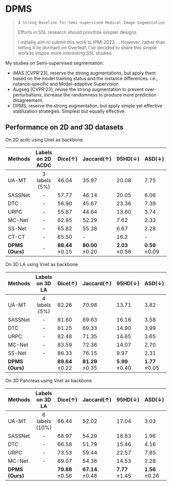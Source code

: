 # DPMS
> `A Strong Baseline for Semi-supervised Medical Image Segmentation`
> 
> Efforts in SSL research should prioritize simpler designs.
>
> I initialliy aim to submit this work to IPMI 2023 ... However, rather than letting it lie dormant on Overleaf, I've decided to share this simple work to inspire more interesting SSL studies.


My studies on Semi-supervised segmentation:
- iMAS [CVPR'23], reserve the strong augmentations, but apply them based on the model training status and the instance differences. i.e., nstance-specific and Model-adaptive Supervision
- Augseg [CVPR'23], revise the strong augmentation to prevent over-perturbations, increase the randomness to produce more prediction disagreement.
- DPMS, reserve the strong augmentation, but apply simple yet effective stablization strategies. Simplest but equally effective.

## Performance on 2D and 3D datasets

On 2D acdc using Unet as backbone

| Methods         | Labels on 2D ACDC | Dice($\uparrow$)     | Jaccard($\uparrow$)  | 95HD($\downarrow$)    | ASD($\downarrow$)     |
| --------------- | :---------------: | -------------------- | -------------------- | ------------------- | ------------------- |
| UA-MT           |   3 labels (5%)   | 46.04                | 35.97                | 20.08               | 7.75                |
| SASSNet         |         -         | 57.77                | 46.14                | 20.05               | 6.06                |
| DTC             |         -         | 56.90                | 45.67                | 23.36               | 7.39                |
| URPC            |         -         | 55.87                | 44.64                | 13.60               | 3.74                |
| MC-Net          |         -         | 62.85                | 52.29                | 7.62                | 2.33                |
| SS-Net          |         -         | 65.82                | 55.38                | 6.67                | 2.28                |
| CT-CT           |         -         | 65.50                | -                    | 16.2                | -                   |
| **DPMS (Ours)** |         -         | **88.44** $\pm 0.15$ | **80.00** $\pm 0.20$ | **2.03** $\pm 0.56$ | **0.59** $\pm 0.09$ |




On 3D LA using Vnet as backbone

| Methods         | Labels on 3D LA | Dice($\uparrow$) | Jaccard($\uparrow$) | 95HD($\downarrow$) | ASD($\downarrow$) |
| --------------- | :-------------: | ---------------- | ------------------- | ---------------- | --------------- |
| UA-MT           |    4 labels (5%)    | 82.26            | 70.98               | 13.71            | 3.82            |
| SASSNet         |        -        | 81.60            | 69.63               | 16.16            | 3.58            |
| DTC             |        -        | 81.25            | 69.33               | 14.90            | 3.99            |
| URPC            |        -        | 82.48            | 71.35               | 14.65            | 3.65            |
| MC-Net          |        -        | 83.59            | 72.36               | 14.07            | 2.70            |
| SS-Net          |        -        | 86.33            | 76.15               | 9.97             | 2.31            |
| **DPMS (Ours)** |                 | **89.64**  $\pm 0.22$      |     **81.29** $\pm 0.35$            |        **5.99** $\pm 0.40$      | **1.77** $\pm 0.05$ |


On 3D Pancreas using Vnet as backbone

| Methods         | Labels on 3D LA | Dice($\uparrow$) | Jaccard($\uparrow$) | 95HD($\downarrow$) | ASD($\downarrow$) |
| --------------- | :-------------: | ---------------- | ------------------- | ---------------- | --------------- |
| UA-MT           |    6 labels (10%)    | 66.44            | 52.02              | 17.04            | 3.03            |
| SASSNet         |        -        | 68.97            | 54.29               | 18.83            | 1.96            |
| DTC             |        -        | 66.58            | 51.79               | 15.46            | 4.16            |
| URPC            |        -        | 73.53            | 59.44               | 22.57            | 7.85            |
| MC-Net          |        -        | 69.07            | 54.36               | 14.53            | 2.28            |
| **DPMS (Ours)** |                 | **79.88**  $\pm 0.56$      |     **67.14** $\pm 0.48$            |        **7.77** $\pm 1.45$      | **1.56** $\pm 0.26$ |



